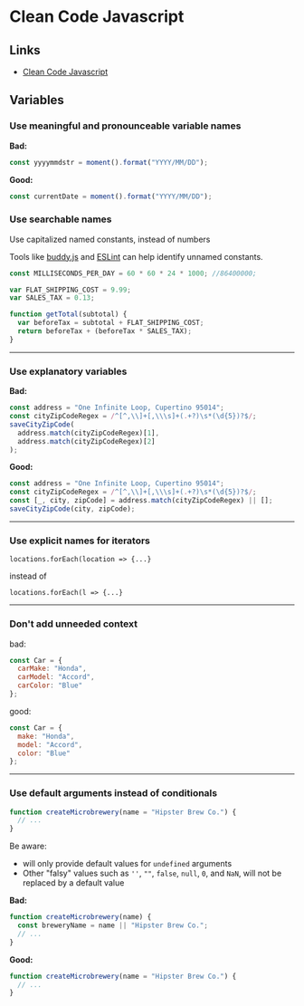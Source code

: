 # Clean Code Javascript

## Links

- [Clean Code Javascript](https://github.com/ryanmcdermott/clean-code-javascript)

## Variables

### Use meaningful and pronounceable variable names

**Bad:**

```js
const yyyymmdstr = moment().format("YYYY/MM/DD");
```

**Good:**

```js
const currentDate = moment().format("YYYY/MM/DD");
```

### Use searchable names

Use capitalized named constants, instead of numbers

Tools like [buddy.js](https://github.com/danielstjules/buddy.js) and [ESLint](https://github.com/eslint/eslint/blob/660e0918933e6e7fede26bc675a0763a6b357c94/docs/rules/no-magic-numbers.md) can help identify unnamed constants.

```js
const MILLISECONDS_PER_DAY = 60 * 60 * 24 * 1000; //86400000;
```

```js
var FLAT_SHIPPING_COST = 9.99;
var SALES_TAX = 0.13;

function getTotal(subtotal) {
  var beforeTax = subtotal + FLAT_SHIPPING_COST;
  return beforeTax + (beforeTax * SALES_TAX);
}
```

------

### Use explanatory variables

**Bad:**

```js
const address = "One Infinite Loop, Cupertino 95014";
const cityZipCodeRegex = /^[^,\\]+[,\\\s]+(.+?)\s*(\d{5})?$/;
saveCityZipCode(
  address.match(cityZipCodeRegex)[1],
  address.match(cityZipCodeRegex)[2]
);
```

**Good:**

```js
const address = "One Infinite Loop, Cupertino 95014";
const cityZipCodeRegex = /^[^,\\]+[,\\\s]+(.+?)\s*(\d{5})?$/;
const [_, city, zipCode] = address.match(cityZipCodeRegex) || [];
saveCityZipCode(city, zipCode);
```

------

### Use explicit names for iterators

`locations.forEach(location => {...}`

instead of

`locations.forEach(l => {...}`

------

### Don't add unneeded context

bad:

```js
const Car = {
  carMake: "Honda",
  carModel: "Accord",
  carColor: "Blue"
};	
```

good:

```js
const Car = {
  make: "Honda",
  model: "Accord",
  color: "Blue"
};
```

------

### Use default arguments instead of conditionals

```js
function createMicrobrewery(name = "Hipster Brew Co.") {
  // ...
}
```

Be aware:

- will only provide default values for `undefined` arguments
- Other "falsy" values such as `''`, `""`, `false`, `null`, `0`, and `NaN`, will not be replaced by a default value

**Bad:**

```js
function createMicrobrewery(name) {
  const breweryName = name || "Hipster Brew Co.";
  // ...
}
```

**Good:**

```js
function createMicrobrewery(name = "Hipster Brew Co.") {
  // ...
}
```



